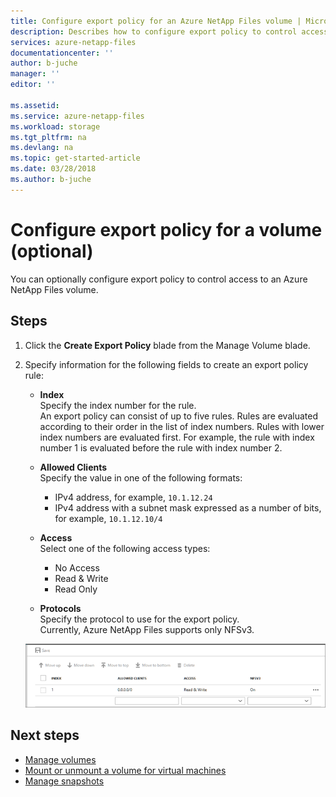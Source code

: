 ```yaml
---
title: Configure export policy for an Azure NetApp Files volume | Microsoft Docs
description: Describes how to configure export policy to control access to an Azure NetApp Files volume
services: azure-netapp-files
documentationcenter: ''
author: b-juche
manager: ''
editor: ''

ms.assetid:
ms.service: azure-netapp-files
ms.workload: storage
ms.tgt_pltfrm: na
ms.devlang: na
ms.topic: get-started-article
ms.date: 03/28/2018
ms.author: b-juche
---
```

# Configure export policy for a volume (optional)

You can optionally configure export policy to control access to an Azure NetApp Files volume. 

## Steps 

1.	Click the **Create Export Policy** blade from the Manage Volume blade. 

2.	Specify information for the following fields to create an export policy rule:   
    *  **Index**   
        Specify the index number for the rule.  
        An export policy can consist of up to five rules. Rules are evaluated according to their order in the list of index numbers. Rules with lower index numbers are evaluated first. For example, the rule with index number 1 is evaluated before the rule with index number 2. 

    * **Allowed Clients**   
        Specify the value in one of the following formats:  
        * IPv4 address, for example, `10.1.12.24` 
        * IPv4 address with a subnet mask expressed as a number of bits, for example, `10.1.12.10/4`

    * **Access**  
        Select one of the following access types:  
        * No Access 
        * Read & Write
        * Read Only

    * **Protocols**   
        Specify the protocol to use for the export policy.   
        Currently, Azure NetApp Files supports only NFSv3.

    ![Export policy](../media/azure-netapp-files/azure-netapp-files-export-policy.png) 


## Next steps 
* [Manage volumes](azure-netapp-files-manage-volumes.md)
* [Mount or unmount a volume for virtual machines](azure-netapp-files-mount-unmount-volumes-for-virtual-machines.md)
* [Manage snapshots](azure-netapp-files-manage-snapshots.md)
